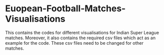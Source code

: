 # Euopean-Football-Matches-Visualisations

This contains the codes for different visualisations for Indian Super League matches. Moreover, it also contains the required csv files which act as an example for the code. These csv files need to be changed for other matches.
